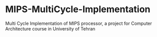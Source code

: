# MIPS-MultiCycle-Implementation
Multi Cycle Implementation of MIPS processor, a project for Computer Architecture course in University of Tehran
